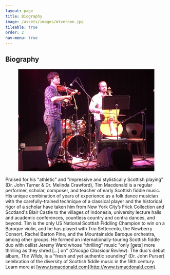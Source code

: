 ```yaml
---
layout: page
title: Biography
image: /assets/images/mtvernon.jpg
tileable: true
order: 2
nav-menu: true
---
```


<h2>Biography</h2>

<figure class="image right">
  <a href="/assets/images/ots.jpg">
    <img src="/assets/images/ots.jpg">
  </a>
</figure>

Praised for his "athletic" and "impressive and stylistically Scottish
playing" (Dr. John Turner & Dr. Melinda Crawford), Tim Macdonald is a
regular performer, scholar, composer, and teacher of early Scottish
fiddle music. His unique combination of years of experience as a folk
dance musician with the carefully-trained technique of a classical
player and the historical rigor of a scholar have taken him from New
York City’s Frick Collection and Scotland's Blair Castle to the
villages of Indonesia, university lecture halls and academic
conferences, countless country and contra dances, and beyond. Tim is
the only US National Scottish Fiddling Champion to win on a Baroque
violin, and he has played with Trio Settecento, the Newberry Consort,
Rachel Barton Pine, and the Mountainside Baroque orchestra, among
other groups. He formed an internationally-touring Scottish fiddle duo
with cellist Jeremy Ward whose "thrilling" music "only [gets] more
thrilling as they shred […] on" (*Chicago Classical Review*). The
duo's debut album, *The Wilds*, is a "fresh and yet authentic sounding”
(Dr. John Purser) celebration of the diversity of Scottish fiddle
music in the 18th century. Learn more at
[www.tsmacdonald.com](http://www.tsmacdonald.com).
